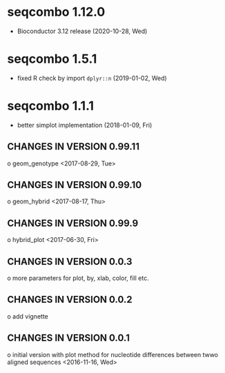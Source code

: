 # seqcombo 1.12.0

+ Bioconductor 3.12 release (2020-10-28, Wed)

# seqcombo 1.5.1

+ fixed R check by import `dplyr::n` (2019-01-02, Wed)

# seqcombo 1.1.1

+ better simplot implementation (2018-01-09, Fri)

CHANGES IN VERSION 0.99.11
------------------------
 o geom_genotype <2017-08-29, Tue>

CHANGES IN VERSION 0.99.10
------------------------
 o geom_hybrid <2017-08-17, Thu>

CHANGES IN VERSION 0.99.9
------------------------
 o hybrid_plot <2017-06-30, Fri>

CHANGES IN VERSION 0.0.3
------------------------
 o more parameters for plot, by, xlab, color, fill etc.

CHANGES IN VERSION 0.0.2
------------------------
 o add vignette

CHANGES IN VERSION 0.0.1
------------------------
 o initial version with plot method for nucleotide differences between twwo aligned sequences <2016-11-16, Wed>
